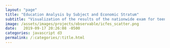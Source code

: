 ```yaml
---
layout: "page"
title: "Education Analysis by Subject and Economic Stratum"
subtitle: "Visualization of the results of the nationwide exam for teenagers in Colombia"
image: /assets/images/projects/observable/icfes_scatter.png
date:   2019-09-17 20:26:08 -0500
categories: javascript d3
permalink: /:categories/:title.html
---
```

<!-- 
<iframe width="100%" height="1000vh" frameborder="0"
  src="https://observablehq.com/embed/@ancazugo/la-educacion-basica-en-colombia-si-esta-estratificada-los-e?cells=scatter%2CchosenDepto%2Cdepartamento"></iframe> -->